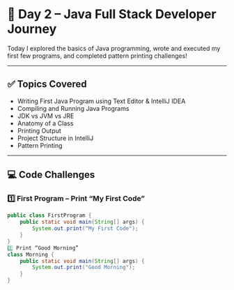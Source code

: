 # 📆 Day 2 – Java Full Stack Developer Journey

Today I explored the basics of Java programming, wrote and executed my first few programs, and completed pattern printing challenges!

---

## ✅ Topics Covered

- Writing First Java Program using Text Editor & IntelliJ IDEA
- Compiling and Running Java Programs
- JDK vs JVM vs JRE
- Anatomy of a Class
- Printing Output
- Project Structure in IntelliJ
- Pattern Printing

---

## 💻 Code Challenges

### 1️⃣ First Program – Print “My First Code”

```java
public class FirstProgram {
    public static void main(String[] args) {
        System.out.print("My First Code");
    }
}
2️⃣ Print “Good Morning”
class Morning {
    public static void main(String[] args) {
        System.out.print("Good Morning");
    }
}

